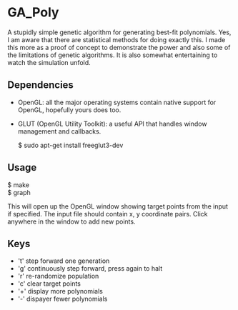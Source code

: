 GA_Poly
=======

A stupidly simple genetic algorithm for generating best-fit polynomials. 
Yes, I am aware that there are statistical methods for doing exactly this.
I made this more as a proof of concept to demonstrate the power and also some of the limitations of genetic algorithms.
It is also somewhat entertaining to watch the simulation unfold.

Dependencies
------------

- OpenGL: all the major operating systems contain native support for OpenGL, hopefully yours does too.
- GLUT (OpenGL Utility Toolkit): a useful API that handles window management and callbacks.

    $ sudo apt-get install freeglut3-dev




Usage
-----

$ make  
$ graph <optional input file>  

This will open up the OpenGL window showing target points from the input if specified.
The input file should contain x, y coordinate pairs. 
Click anywhere in the window to add new points.

Keys
----

- 't'  step forward one generation
- 'g'  continuously step forward, press again to halt
- 'r'  re-randomize population
- 'c'  clear target points
- '+'  display more polynomials
- '-'  dispayer fewer polynomials

